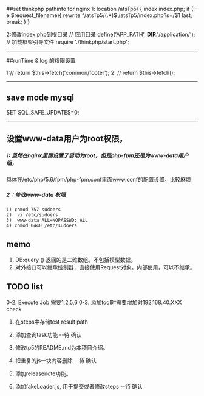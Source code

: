 ##set thinkphp pathinfo for nginx
1:
	location /atsTp5/ {
		index index.php;
		if (!-e $request_filename){
			rewrite ^/atsTp5/(.*)$ /atsTp5/index.php?s=/$1 last;
			break;
		}
	}

2:修改index.php到根目录
// 应用目录
define('APP_PATH', __DIR__.'/application/');
// 加载框架引导文件
require './thinkphp/start.php';

---
##runTime & log 的权限设置

 1://        return $this->fetch('common/footer');
 2: //        return $this->fetch();

---
## save mode mysql
  SET SQL_SAFE_UPDATES=0;

---
##  设置www-data用户为root权限，
##### 1: 虽然在nginx里面设置了启动为root，但是php-fpm还是为www-data用户组，
   具体在/etc/php/5.6/fpm/php-fpm.conf里面www.conf的配置设置。比较麻烦
##### 2：修改www-data 权限   
    1) chmod 757 sudoers
    2)  vi /etc/sudoers
    3)  www-data ALL=NOPASSWD: ALL
    4) chmod 0440 /etc/sudoers

## memo
1. DB:query () 返回的是二维数组。不包括模型数据。
2. 对外接口可以继承控制器，直接使用Request对象。内部使用，可以不继承。

## TODO list

0-2. Execute Job 需要1,2,5,6
0-3. 添加tool时需要增加对192.168.40.XXX check
1. 在steps中存储test result path 
2. 添加查询task功能  --待 确认
3. 修改tp5的README.md为本项目介绍。
4. 把重复的js一块内容删除  --待 确认
5. 添加releasenote功能。

8. 添加fakeLoader.js, 用于提交或者修改steps --待 确认